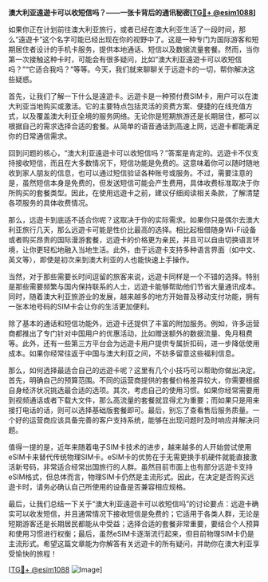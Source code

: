 **澳大利亚遠遊卡可以收短信吗？——一张卡背后的通讯秘密[[TG💪+ @esim1088](https://t.me/s/esim1088)]**

如果你正在计划前往澳大利亚旅行，或者已经在澳大利亚生活了一段时间，那么“遠遊卡”这个名字可能已经出现在你的视野中了。这是一种专门为国际游客和短期居住者设计的手机卡服务，提供本地通话、短信以及数据流量套餐。然而，当你第一次接触这种卡时，可能会有很多疑问，比如“澳大利亚遠遊卡可以收短信吗？”“它适合我吗？”等等。今天，我们就来聊聊关于远遊卡的一切，帮你解决这些疑惑。

首先，让我们了解一下什么是遠遊卡。远遊卡是一种预付费SIM卡，用户可以在澳大利亚当地购买或激活。它的主要特点包括灵活的资费方案、便捷的在线充值方式，以及覆盖澳大利亚全境的服务网络。无论你是短期旅游还是长期居住，都可以根据自己的需求选择合适的套餐。从简单的语音通话到高速上网，远遊卡都能满足你的日常通信需求。

回到问题的核心，“澳大利亚遠遊卡可以收短信吗？”答案是肯定的。远遊卡不仅支持接收短信，而且在大多数情况下，短信功能是免费的。这意味着你可以随时随地收到家人朋友的信息，也可以通过短信验证各种账号或服务。不过，需要注意的是，虽然短信本身是免费的，但发送短信可能会产生费用，具体收费标准取决于你所购买的套餐类型。因此，在使用远遊卡之前，建议仔细阅读相关条款，了解清楚各项服务的具体收费情况。

那么，远遊卡到底适不适合你呢？这取决于你的实际需求。如果你只是偶尔去澳大利亚旅行几天，那么远遊卡可能是性价比最高的选择。相比起租借随身Wi-Fi设备或者购买昂贵的国际漫游套餐，远遊卡的价格更为亲民，并且可以自由切换语言环境，让你更轻松地融入当地生活。此外，由于远遊卡支持多种语言界面（如中文、英文等），即使是初次来到澳大利亚的人也能快速上手操作。

当然，对于那些需要长时间逗留的旅客来说，远遊卡同样是一个不错的选择。特别是那些需要频繁与国内保持联系的人士，远遊卡能够帮助他们节省大量通讯成本。同时，随着澳大利亚旅游业的发展，越来越多的地方开始普及移动支付功能，拥有一张本地号码的SIM卡会让你的生活更加便利。

除了基本的通话和短信功能外，远遊卡还提供了丰富的附加服务。例如，许多运营商都推出了专门针对中国用户的优惠活动，比如赠送额外的数据流量、免月租费等。此外，还有一些第三方平台会为远遊卡用户提供专属折扣码，进一步降低使用成本。如果你经常往返于中国与澳大利亚之间，不妨多留意这些福利信息。

那么，如何选择最适合自己的远遊卡呢？这里有几个小技巧可以帮助你做出决定。首先，明确自己的预算范围。不同的运营商提供的套餐价格差异较大，你需要根据自身经济状况挑选最合适的选项。其次，考虑自己的使用习惯。如果你经常需要用到视频通话或者下载大文件，那么高流量的套餐就显得尤为重要；而如果只是用来接打电话的话，则可以选择基础版套餐即可。最后，别忘了查看售后服务质量。一个好的运营商应该具备完善的客户支持系统，能够在出现问题时及时响应并解决问题。

值得一提的是，近年来随着电子SIM卡技术的进步，越来越多的人开始尝试使用eSIM卡来替代传统物理SIM卡。eSIM卡的优势在于无需更换手机硬件就能直接激活新号码，非常适合经常出国旅行的人群。虽然目前市面上也有部分远遊卡支持eSIM格式，但总体而言，物理SIM卡仍然是主流形式。因此，在决定是否购买远遊卡时，请务必确认自己所使用的设备是否兼容相应规格。

最后，让我们总结一下关于“澳大利亚遠遊卡可以收短信吗”的讨论要点：远遊卡确实可以收发短信，并且通常情况下接收短信是免费的；它适用于各类人群，无论是短期游客还是长期居民都能从中受益；选择合适的套餐非常重要，要结合个人预算和使用习惯进行权衡；最后，虽然eSIM卡逐渐流行起来，但目前物理SIM卡仍是主流形式。希望这篇文章能为你解答有关远遊卡的所有疑问，并助你在澳大利亚享受愉快的旅程！

[[TG💪+ @esim1088](https://t.me/s/esim1088) ![Image](https://i.postimg.cc/4NQfJmqS/Snipaste-2025-05-13-00-14-12.png)]